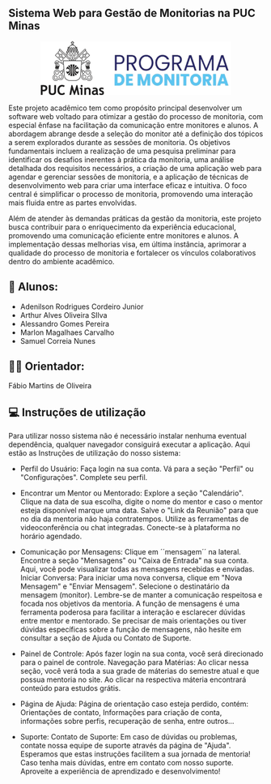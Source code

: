 ## Sistema Web para Gestão de Monitorias na PUC Minas

<p align="center">
  <a href="url"><img src="docs/relatorio/images/logo_monitoria.png" width="auto" height="auto" alt="Logo"></a> 
</p>

Este projeto acadêmico tem como propósito principal desenvolver um software web voltado para otimizar a gestão do processo de monitoria, com especial ênfase na facilitação da comunicação entre monitores e alunos. A abordagem abrange desde a seleção do monitor até a definição dos tópicos a serem explorados durante as sessões de monitoria. Os objetivos fundamentais incluem a realização de uma pesquisa preliminar para identificar os desafios inerentes à prática da monitoria, uma análise detalhada dos requisitos necessários, a criação de uma aplicação web para agendar e gerenciar sessões de monitoria, e a aplicação de técnicas de desenvolvimento web para criar uma interface eficaz e intuitiva. O foco central é simplificar o processo de monitoria, promovendo uma interação mais fluida entre as partes envolvidas.

Além de atender às demandas práticas da gestão da monitoria, este projeto busca contribuir para o enriquecimento da experiência educacional, promovendo uma comunicação eficiente entre monitores e alunos. A implementação dessas melhorias visa, em última instância, aprimorar a qualidade do processo de monitoria e fortalecer os vínculos colaborativos dentro do ambiente acadêmico.

## 👥 Alunos:
* Adenilson Rodrigues Cordeiro Junior
* Arthur Alves Oliveira SIlva
* Alessandro Gomes Pereira
* Marlon Magalhaes Carvalho
* Samuel Correia Nunes

## 👩‍🏫 Orientador:
Fábio Martins de Oliveira

## 💻 Instruções de utilização
Para utilizar nosso sistema não é necessário instalar nenhuma eventual dependência, qualquer navegador consiguirá executar a aplicação.
Aqui estão as Instruções de utilização do nosso sistema:

* Perfil do Usuário:
Faça login na sua conta.
Vá para a seção "Perfil" ou "Configurações".
Complete seu perfil.

* Encontrar um Mentor ou Mentorado:
Explore a seção "Calendário".
Clique na data de sua escolha, digite o nome do mentor e caso o mentor esteja disponível marque uma data.
Salve o "Link da Reunião" para que no dia da mentoria não haja contratempos.
Utilize as ferramentas de videoconferência ou chat integradas.
Conecte-se à plataforma no horário agendado.

* Comunicação por Mensagens:
Clique em ´´mensagem´´ na lateral.
Encontre a seção "Mensagens" ou "Caixa de Entrada" na sua conta.
Aqui, você pode visualizar todas as mensagens recebidas e enviadas.
Iniciar Conversa:
Para iniciar uma nova conversa, clique em "Nova Mensagem" e "Enviar Mensagem".
Selecione o destinatário da mensagem (monitor).
Lembre-se de manter a comunicação respeitosa e focada nos objetivos da mentoria. A função de mensagens é uma ferramenta poderosa para facilitar a interação e esclarecer dúvidas entre mentor e mentorado.
Se precisar de mais orientações ou tiver dúvidas específicas sobre a função de mensagens, não hesite em consultar a seção de Ajuda ou Contato de Suporte.

* Painel de Controle:
Após fazer login na sua conta, você será direcionado para o painel de controle.
Navegação para Matérias:
Ao clicar nessa seção, você verá toda a sua grade de máterias do semestre atual e que possua mentoria no site.
Ao clicar na respectiva máteria encontrará conteúdo para estudos grátis.

* Página de Ajuda:
Página de orientação caso esteja perdido, contém:
Orientações de contato, Informações para criação de conta, informações sobre perfis, recuperação de senha, entre outros...

* Suporte:
Contato de Suporte:
Em caso de dúvidas ou problemas, contate nossa equipe de suporte através da página de "Ajuda".
Esperamos que estas instruções facilitem a sua jornada de mentoria! Caso tenha mais dúvidas, entre em contato com nosso suporte. Aproveite a experiência de aprendizado e desenvolvimento!


